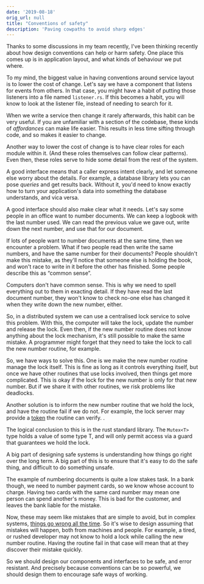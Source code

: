 ```yaml
---
date: '2019-08-18'
orig_url: null
title: "Conventions of safety"
description: 'Paving cowpaths to avoid sharp edges'
---
```


Thanks to some discussions in my team recently, I've been thinking recently about how design conventions can help or harm safety.<!--more--> One place this comes up is in application layout, and what kinds of behaviour we put where.

To my mind, the biggest value in having conventions around service layout is to lower the cost of change. Let's say we have a component that listens for events from others. In that case, you might have a habit of putting those listeners into a file named `listener.rs`. If this becomes a habit, you will know to look at the listener file, instead of needing to search for it.

When we write a service then change it rarely afterwards, this habit can be very useful. If you are unfamiliar with a section of the codebase, these kinds of _affordances_ can make life easier. This results in less time sifting through code, and so makes it easier to change.

Another way to lower the cost of change is to have clear roles for each module within it. (And these roles themselves can follow clear patterns). Even then, these roles serve to hide some detail from the rest of the system.

A good interface means that a caller express intent clearly, and let someone else worry about the details. For example, a database library lets you can pose _queries_ and get results back. Without it, you'd need to know exactly how to turn your application's data into something the database understands, and vica versa.

A good interface should also make clear what it needs. Let's say some people in an office want to number documents. We can keep a logbook with the last number used. We can read the previous value we gave out, write down the next number, and use that for our document.

If lots of people want to number documents at the same time, then we encounter a problem. What if two people read then write the same numbers, and have the same number for their documents? People shouldn't make this mistake, as they'll notice that someone else is holding the book, and won't race to write in it before the other has finished. Some people describe this as “common sense”.

Computers don't have common sense. This is why we need to spell everything out to them in exacting detail. If they have read the last document number, they won't know to check no-one else has changed it when they write down the new number, either.

So, in a distributed system we can use a centralised lock service to solve this problem. With this, the computer will take the lock, update the number and release the lock. Even then, if the new number routine does not know anything about the lock mechanism, it's still possible to make the same mistake. A programmer might forget that they need to take the lock to call the new number routine, for example.

So, we have ways to solve this. One is we make the new number routine manage the lock itself. This is fine as long as it controls everything itself, but once we have other routines that use locks involved, then things get more complicated. This is okay if the lock for the new number is only for that new number. But if we share it with other routines, we risk problems like deadlocks.

Another solution is to inform the new number routine that we hold the lock, and have the routine fail if we do not. For example, the lock server may provide a [token](https://martin.kleppmann.com/2016/02/08/how-to-do-distributed-locking.html) the routine can verify. .

The logical conclusion to this is in the rust standard library. The `Mutex<T>` type holds a value of some type T, and will only permit access via a guard that guarantees we hold the lock.

A big part of designing safe systems is understanding how things go right over the long term. A big part of this is to ensure that it's easy to do the safe thing, and difficult to do something unsafe.

The example of numbering documents is quite a low stakes task. In a bank though, we need to number payment cards, so we know whose account to charge. Having two cards with the same card number may mean one person can spend another's money. This is bad for the customer, and leaves the bank liable for the mistake.

Now, these may seem like mistakes that are simple to avoid, but in complex systems, [things go wrong all the time](https://how.complexsystems.fail). So it's wise to design assuming that mistakes will happen, both from machines and people. For example, a tired, or rushed developer may not know to hold a lock while calling the new number routine. Having the routine fail in that case will mean that at they discover their mistake quickly.

So we should design our components and interfaces to be safe, and error resistant. And precisely because conventions can be so powerful, we should design them to encourage safe ways of working.
